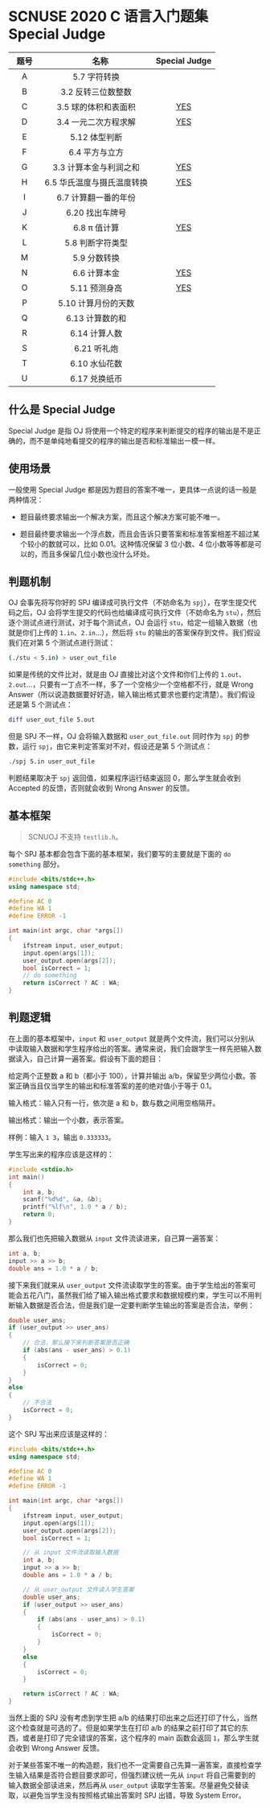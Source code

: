 # SCNUSE 2020 C 语言入门题集 Special Judge


| 题号　|　名称 | Special Judge |
|:---:|:---:|:---:|
|A| 5.7 字符转换||
|B| 3.2 反转三位数整数||
|C| 3.5 球的体积和表面积|[YES](./C.cpp)|
|D| 3.4 一元二次方程求解|[YES](./D.cpp)|
|E| 5.12 体型判断||
|F| 6.4 平方与立方||
|G| 3.3 计算本金与利润之和|[YES](./G.cpp)|
|H| 6.5 华氏温度与摄氏温度转换|[YES](./H.cpp)|
|I| 6.7 计算翻一番的年份||
|J| 6.20 找出车牌号||
|K| 6.8 π 值计算|[YES](./K.cpp)|
|L| 5.8 判断字符类型||
|M| 5.9 分数转换||
|N| 6.6 计算本金|[YES](./N.cpp)|
|O| 5.11 预测身高|[YES](./O.cpp)|
|P| 5.10 计算月份的天数||
|Q| 6.13 计算数的和||
|R| 6.14 计算人数||
|S| 6.21 听礼炮||
|T| 6.10 水仙花数||
|U| 6.17 兑换纸币||

## 什么是 Special Judge

Special Judge 是指 OJ 将使用一个特定的程序来判断提交的程序的输出是不是正确的，而不是单纯地看提交的程序的输出是否和标准输出一模一样。

## 使用场景

一般使用 Special Judge 都是因为题目的答案不唯一，更具体一点说的话一般是两种情况：

* 题目最终要求输出一个解决方案，而且这个解决方案可能不唯一。

* 题目最终要求输出一个浮点数，而且会告诉只要答案和标准答案相差不超过某个较小的数就可以，比如 0.01。这种情况保留 3 位小数、4 位小数等等都是可以的，而且多保留几位小数也没什么坏处。


## 判题机制

OJ 会事先将写你好的 SPJ 编译成可执行文件（不妨命名为 `spj`），在学生提交代码之后，OJ 会将学生提交的代码也给编译成可执行文件（不妨命名为 `stu`），然后逐个测试点进行测试，对于每个测试点，OJ 会运行 `stu`，给定一组输入数据（也就是你们上传的 `1.in`、`2.in`...），然后将 `stu` 的输出的答案保存到文件。我们假设我们在对第 5 个测试点进行测试：

```sh
(./stu < 5.in) > user_out_file
```

如果是传统的文件比对，就是由 OJ 直接比对这个文件和你们上传的 `1.out`、`2.out`...，只要有一丁点不一样，多了一个空格少一个空格都不行，就是 Wrong Answer（所以说造数据要好好造，输入输出格式要求也要约定清楚）。我们假设还是第 5 个测试点：

```sh
diff user_out_file 5.out
```


但是 SPJ 不一样，OJ 会将输入数据和 `user_out_file.out` 同时作为 `spj` 的参数，运行 `spj`，由它来判定答案对不对，假设还是第 5 个测试点：

```sh
./spj 5.in user_out_file
```

判题结果取决于 `spj` 返回值，如果程序运行结束返回 0，那么学生就会收到 Accepted 的反馈，否则就会收到 Wrong Answer 的反馈。

## 基本框架

> SCNUOJ 不支持 `testlib.h`。

每个 SPJ 基本都会包含下面的基本框架，我们要写的主要就是下面的 `do something` 部分。

```cpp
#include <bits/stdc++.h>
using namespace std;

#define AC 0
#define WA 1
#define ERROR -1

int main(int argc, char *args[])
{
    ifstream input, user_output;
    input.open(args[1]);
    user_output.open(args[2]);
    bool isCorrect = 1;
    // do something
    return isCorrect ? AC : WA;
}
```

## 判题逻辑

在上面的基本框架中，`input` 和 `user_output` 就是两个文件流，我们可以分别从中读取输入数据和学生程序给出的答案。通常来说，我们会跟学生一样先把输入数据读入，自己计算一遍答案。假设有下面的题目：

给定两个正整数 a 和 b（都小于 100），计算并输出 a/b，保留至少两位小数。答案正确当且仅当学生的输出和标准答案的差的绝对值小于等于 0.1。

输入格式：输入只有一行，依次是 a 和 b，数与数之间用空格隔开。

输出格式：输出一个小数，表示答案。

样例：输入 `1 3`，输出 `0.333333`。

学生写出来的程序应该是这样的：

```c
#include <stdio.h>
int main()
{
    int a, b;
    scanf("%d%d", &a, &b);
    printf("%lf\n", 1.0 * a / b);
    return 0;
}
```

那么我们也先把输入数据从 `input` 文件流读进来，自己算一遍答案：

```cpp
int a, b;
input >> a >> b;
double ans = 1.0 * a / b;
```

接下来我们就来从 `user_output` 文件流读取学生的答案。由于学生给出的答案可能会五花八门，虽然我们给了输入输出格式要求和数据规模约束，学生可以不用判断输入数据是否合法，但是我们是一定要判断学生输出的答案是否合法，举例：

```cpp
double user_ans;
if (user_output >> user_ans)
{
    // 合法，那么接下来判断答案是否正确
    if (abs(ans - user_ans) > 0.1)
    {
        isCorrect = 0;
    }
}
else
{
    // 不合法
    isCorrect = 0;
}
```

这个 SPJ 写出来应该是这样的：

```cpp
#include <bits/stdc++.h>
using namespace std;

#define AC 0
#define WA 1
#define ERROR -1

int main(int argc, char *args[])
{
    ifstream input, user_output;
    input.open(args[1]);
    user_output.open(args[2]);
    bool isCorrect = 1;

    // 从 input 文件流读取输入数据
    int a, b;
    input >> a >> b;
    double ans = 1.0 * a / b;

    // 从 user_output 文件读入学生答案
    double user_ans;
    if (user_output >> user_ans)
    {
        if (abs(ans - user_ans) > 0.1)
        {
            isCorrect = 0;
        }
    }
    else
    {
        isCorrect = 0;
    }

    return isCorrect ? AC : WA;
}
```

当然上面的 SPJ 没有考虑到学生把 a/b 的结果打印出来之后还打印了什么，当然这个检查就是可选的了。但是如果学生在打印 a/b 的结果之前打印了其它的东西，或者是打印了完全错误的答案，这个程序的 main 函数会返回 `1`，那么学生就会收到 Wrong Answer 反馈。

对于某些答案不唯一的构造题，我们也不一定需要自己先算一遍答案，直接检查学生输入结果是否符合题目要求即可，但强烈建议统一先从 `input` 将自己需要到的输入数据全部读进来，然后再从 `user_output` 读取学生答案。尽量避免交替读取，以避免当学生没有按照格式输出答案时 SPJ 出错，导致 System Error。 
